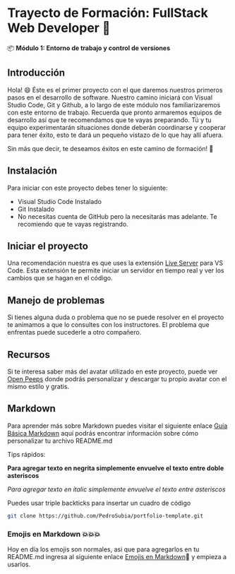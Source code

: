 # Trayecto de Formación: FullStack Web Developer :rocket:

:package: **Módulo 1: Entorno de trabajo y control de versiones**

## Introducción
Hola! :smile: Éste es el primer proyecto con el que daremos nuestros primeros pasos en el desarrollo de software. Nuestro camino iniciará con Visual Studio Code, Git y Github, a lo largo de este módulo nos familiarizaremos con este entorno de trabajo. Recuerda que pronto armaremos equipos de desarrollo así que te recomendamos que te vayas preparando. Tú y tu equipo experimentarán situaciones donde deberán coordinarse y cooperar para tener éxito, esto te dará un pequeño vistazo de lo que hay allí afuera.

Sin más que decir, te deseamos éxitos en este camino de formación! :clap:

## Instalación

Para iniciar con este proyecto debes tener lo siguiente:

- Visual Studio Code Instalado
- Git Instalado
- No necesitas cuenta de GitHub pero la necesitarás mas adelante. Te recomiendo que te vayas registrando.

## Iniciar el proyecto

Una recomendación nuestra es que uses la extensión [Live Server](https://marketplace.visualstudio.com/items?itemName=ritwickdey.LiveServer) para VS Code. Esta extensión te permite iniciar un servidor en tiempo real y ver los cambios que se hagan en el código.

## Manejo de problemas

Si tienes alguna duda o problema que no se puede resolver en el proyecto te animamos a que lo consultes con los instructores. El problema que enfrentas puede sucederle a otro compañero.

## Recursos

Si te interesa saber más del avatar utilizado en este proyecto, puede ver [Open Peeps](https://www.openpeeps.com) donde podrás personalizar y descargar tu propio avatar con el mismo estilo y gratis. 

## Markdown 
Para aprender más sobre Markdown puedes visitar el siguiente enlace [Guía Básica Markdown](https://www.markdownguide.org/basic-syntax/) aquí podrás encontrar información sobre cómo personalizar tu archivo README.md 

Tips rápidos: 

**Para agregar texto en negrita simplemente envuelve el texto entre doble asteriscos** 

*Para agregar texto en italic simplemente envuelve el texto entre asteriscos* 

Puedes usar triple backticks para insertar un cuadro de código 
```bash
git clone https://github.com/PedroSubia/portfolio-template.git
``` 
### Emojis en Markdown :boom::boom::collision:
Hoy en día los emojis son normales, asi que para agregarlos en tu README.md ingresa al siguiente enlace [Emojis en Markdown](https://www.webfx.com/tools/emoji-cheat-sheet/):running: y empieza a usarlos.